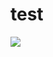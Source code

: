 # test

[<img src="https://img.shields.io/badge/docs-passing-brightgreen">](https://ai-materials-and-chemistry.gitbook.io/foundry/)
